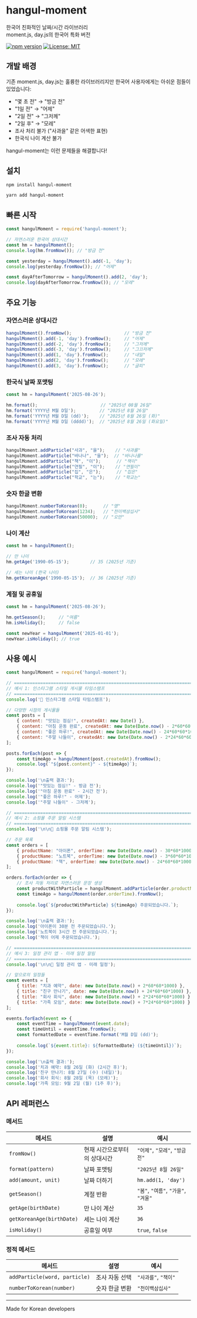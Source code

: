 # hangul-moment

한국어 친화적인 날짜/시간 라이브러리  
moment.js, day.js의 한국어 특화 버전

[![npm version](https://badge.fury.io/js/hangul-moment.svg)](https://www.npmjs.com/package/hangul-moment)
[![License: MIT](https://img.shields.io/badge/License-MIT-yellow.svg)](https://opensource.org/licenses/MIT)

## 개발 배경

기존 moment.js, day.js는 훌륭한 라이브러리지만 한국어 사용자에게는 아쉬운 점들이 있었습니다:

- "몇 초 전" → "방금 전"
- "1일 전" → "어제" 
- "2일 전" → "그저께"
- "2일 후" → "모레"
- 조사 처리 불가 ("사과을" 같은 어색한 표현)
- 한국식 나이 계산 불가

hangul-moment는 이런 문제들을 해결합니다!

## 설치

```bash
npm install hangul-moment
```

```bash
yarn add hangul-moment
```

## 빠른 시작

```javascript
const hangulMoment = require('hangul-moment');

// 자연스러운 한국어 상대시간
const hm = hangulMoment();
console.log(hm.fromNow()); // "방금 전"

const yesterday = hangulMoment().add(-1, 'day');
console.log(yesterday.fromNow()); // "어제"

const dayAfterTomorrow = hangulMoment().add(2, 'day');
console.log(dayAfterTomorrow.fromNow()); // "모레"
```

## 주요 기능

### 자연스러운 상대시간

```javascript
hangulMoment().fromNow();                    // "방금 전"
hangulMoment().add(-1, 'day').fromNow();     // "어제" 
hangulMoment().add(-2, 'day').fromNow();     // "그저께"
hangulMoment().add(-3, 'day').fromNow();     // "그끄저께"
hangulMoment().add(1, 'day').fromNow();      // "내일"
hangulMoment().add(2, 'day').fromNow();      // "모레"
hangulMoment().add(3, 'day').fromNow();      // "글피"
```

### 한국식 날짜 포맷팅

```javascript
const hm = hangulMoment('2025-08-26');

hm.format();                        // "2025년 08월 26일"
hm.format('YYYY년 M월 D일');         // "2025년 8월 26일"
hm.format('YYYY년 M월 D일 (dd)');    // "2025년 8월 26일 (화)"
hm.format('YYYY년 M월 D일 (dddd)');  // "2025년 8월 26일 (화요일)"
```

### 조사 자동 처리

```javascript
hangulMoment.addParticle("사과", "을");    // "사과를"
hangulMoment.addParticle("바나나", "을");  // "바나나를"
hangulMoment.addParticle("책", "이");      // "책이"
hangulMoment.addParticle("연필", "이");    // "연필이"
hangulMoment.addParticle("집", "은");      // "집은"
hangulMoment.addParticle("학교", "는");    // "학교는"
```

### 숫자 한글 변환

```javascript
hangulMoment.numberToKorean(0);      // "영"
hangulMoment.numberToKorean(1234);   // "천이백삼십사"  
hangulMoment.numberToKorean(50000);  // "오만"
```

### 나이 계산

```javascript
const hm = hangulMoment();

// 만 나이
hm.getAge('1990-05-15');        // 35 (2025년 기준)

// 세는 나이 (한국 나이)
hm.getKoreanAge('1990-05-15');  // 36 (2025년 기준)
```

### 계절 및 공휴일

```javascript
const hm = hangulMoment('2025-08-26');

hm.getSeason();     // "여름"
hm.isHoliday();     // false

const newYear = hangulMoment('2025-01-01');
newYear.isHoliday(); // true
```

## 사용 예시
```javascript
const hangulMoment = require('hangul-moment');

// ============================================================================
// 예시 1: 인스타그램 스타일 게시물 타임스탬프
// ============================================================================
console.log('📸 인스타그램 스타일 타임스탬프');

// 다양한 시점의 게시물들
const posts = [
    { content: "맛있는 점심!", createdAt: new Date() },                                    // 지금
    { content: "아침 운동 완료", createdAt: new Date(Date.now() - 2*60*60*1000) },        // 2시간 전
    { content: "좋은 하루!", createdAt: new Date(Date.now() - 24*60*60*1000) },           // 1일 전  
    { content: "주말 나들이", createdAt: new Date(Date.now() - 2*24*60*60*1000) }         // 2일 전
];

posts.forEach(post => {
    const timeAgo = hangulMoment(post.createdAt).fromNow();
    console.log(`"${post.content}" - ${timeAgo}`);
});

console.log('\n출력 결과:');
console.log('"맛있는 점심!" - 방금 전');
console.log('"아침 운동 완료" - 2시간 전'); 
console.log('"좋은 하루!" - 어제');
console.log('"주말 나들이" - 그저께');

// ============================================================================
// 예시 2: 쇼핑몰 주문 알림 시스템
// ============================================================================
console.log('\n\n🛒 쇼핑몰 주문 알림 시스템');

// 주문 목록
const orders = [
    { productName: "아이폰", orderTime: new Date(Date.now() - 30*60*1000) },    // 30분 전
    { productName: "노트북", orderTime: new Date(Date.now() - 3*60*60*1000) },   // 3시간 전
    { productName: "책", orderTime: new Date(Date.now() - 24*60*60*1000) }       // 1일 전
];

orders.forEach(order => {
    // 조사 자동 처리로 자연스러운 문장 생성
    const productWithParticle = hangulMoment.addParticle(order.productName, '이');
    const timeAgo = hangulMoment(order.orderTime).fromNow();
    
    console.log(`${productWithParticle} ${timeAgo} 주문되었습니다.`);
});

console.log('\n출력 결과:');
console.log('아이폰이 30분 전 주문되었습니다.');
console.log('노트북이 3시간 전 주문되었습니다.');
console.log('책이 어제 주문되었습니다.');

// ============================================================================  
// 예시 3: 일정 관리 앱 - 미래 일정 알림
// ============================================================================
console.log('\n\n📅 일정 관리 앱 - 미래 일정');

// 앞으로의 일정들
const events = [
    { title: "치과 예약", date: new Date(Date.now() + 2*60*60*1000) },          // 2시간 후
    { title: "친구 만나기", date: new Date(Date.now() + 24*60*60*1000) },       // 1일 후
    { title: "회사 회식", date: new Date(Date.now() + 2*24*60*60*1000) },       // 2일 후
    { title: "가족 모임", date: new Date(Date.now() + 7*24*60*60*1000) }        // 1주 후
];

events.forEach(event => {
    const eventTime = hangulMoment(event.date);
    const timeUntil = eventTime.fromNow();
    const formattedDate = eventTime.format('M월 D일 (dd)');
    
    console.log(`${event.title}: ${formattedDate} (${timeUntil})`);
});

console.log('\n출력 결과:');
console.log('치과 예약: 8월 26일 (화) (2시간 후)');
console.log('친구 만나기: 8월 27일 (수) (내일)'); 
console.log('회사 회식: 8월 28일 (목) (모레)');
console.log('가족 모임: 9월 2일 (월) (1주 후)');
```

## API 레퍼런스

### 메서드

| 메서드 | 설명 | 예시 |
|--------|------|------|
| `fromNow()` | 현재 시간으로부터의 상대시간 | `"어제"`, `"모레"`, `"방금 전"` |
| `format(pattern)` | 날짜 포맷팅 | `"2025년 8월 26일"` |
| `add(amount, unit)` | 날짜 더하기 | `hm.add(1, 'day')` |
| `getSeason()` | 계절 반환 | `"봄"`, `"여름"`, `"가을"`, `"겨울"` |
| `getAge(birthDate)` | 만 나이 계산 | `35` |
| `getKoreanAge(birthDate)` | 세는 나이 계산 | `36` |
| `isHoliday()` | 공휴일 여부 | `true`, `false` |

### 정적 메서드

| 메서드 | 설명 | 예시 |
|--------|------|------|
| `addParticle(word, particle)` | 조사 자동 선택 | `"사과를"`, `"책이"` |
| `numberToKorean(number)` | 숫자 한글 변환 | `"천이백삼십사"` |


---

Made for Korean developers
